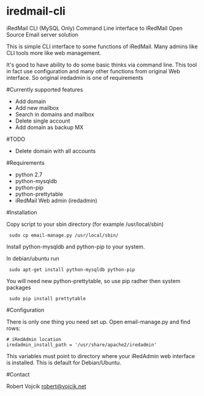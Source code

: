 iredmail-cli
============

iRedMail CLI (MySQL Only)
Command Line interface to iRedMail Open Source Email server solution


This is simple CLI interface to some functions of iRedMail. Many admins like CLI tools more like web management. 

It's good to have ability to do some basic thinks via command line. This tool in fact use configuration and many other functions from original Web interface. So original iredadmin is one of requirements

#Currently supported features
* Add domain
* Add new mailbox
* Search in domains and mailbox
* Delete single account
* Add domain as backup MX

#TODO
* Delete domain with all accounts

#Requirements
* python 2.7
* python-mysqldb
* python-pip
* python-prettytable
* iRedMail Web admin (iredadmin)

#Installation

Copy script to your sbin directory (for example /usr/local/sbin)

     sudo cp email-manage.py /usr/local/sbin/

Install python-mysqldb and python-pip to your system. 

In debian/ubuntu run

     sudo apt-get install python-mysqldb python-pip 

You will need new python-prettytable, so use pip radher then system packages

     sudo pip install prettytable


#Configuration

There is only one thing you need set up. Open email-manage.py and find rows:

    # iRedAdmin location
    iredadmin_install_path = '/usr/share/apache2/iredadmin'

This variables must point to directory where your iRedAdmin web interface is installed. This is default for Debian/Ubuntu.


#Contact

Robert Vojcik <robert@vojcik.net>
